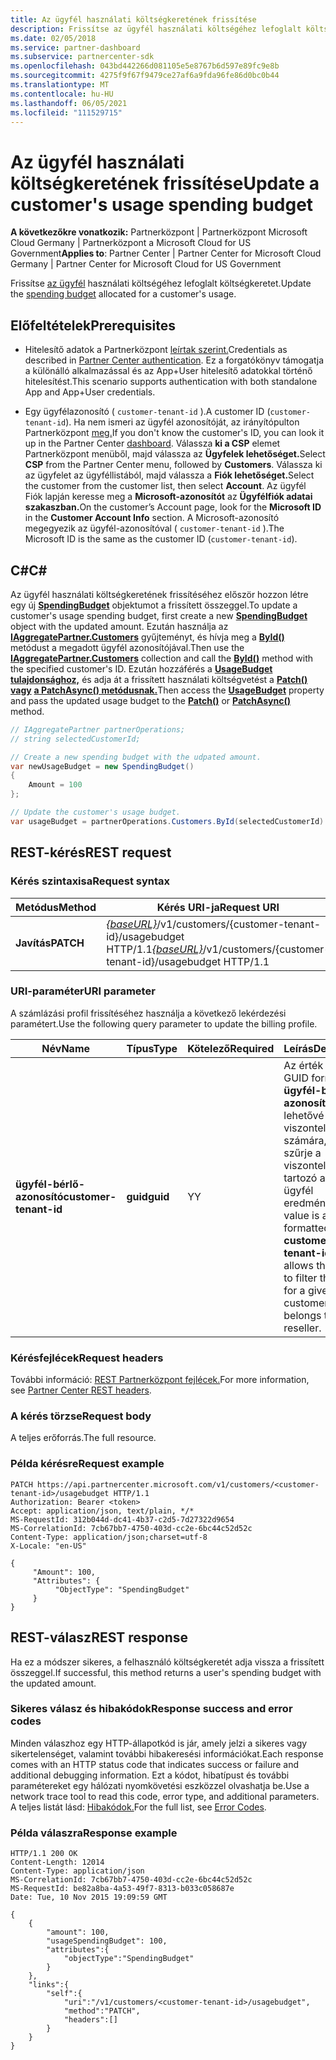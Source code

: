 ```yaml
---
title: Az ügyfél használati költségkeretének frissítése
description: Frissítse az ügyfél használati költségéhez lefoglalt költségkeretet.
ms.date: 02/05/2018
ms.service: partner-dashboard
ms.subservice: partnercenter-sdk
ms.openlocfilehash: 043bd442266d081105e5e8767b6d597e89fc9e8b
ms.sourcegitcommit: 4275f9f67f9479ce27af6a9fda96fe86d0bc0b44
ms.translationtype: MT
ms.contentlocale: hu-HU
ms.lasthandoff: 06/05/2021
ms.locfileid: "111529715"
---
```

# <a name="update-a-customers-usage-spending-budget"></a><span data-ttu-id="a46bb-103">Az ügyfél használati költségkeretének frissítése</span><span class="sxs-lookup"><span data-stu-id="a46bb-103">Update a customer's usage spending budget</span></span>

<span data-ttu-id="a46bb-104">**A következőkre vonatkozik:** Partnerközpont | Partnerközpont Microsoft Cloud Germany | Partnerközpont a Microsoft Cloud for US Government</span><span class="sxs-lookup"><span data-stu-id="a46bb-104">**Applies to**: Partner Center | Partner Center for Microsoft Cloud Germany | Partner Center for Microsoft Cloud for US Government</span></span>

<span data-ttu-id="a46bb-105">Frissítse [az ügyfél](customer-usage-resources.md#customerusagesummary) használati költségéhez lefoglalt költségkeretet.</span><span class="sxs-lookup"><span data-stu-id="a46bb-105">Update the [spending budget](customer-usage-resources.md#customerusagesummary) allocated for a customer's usage.</span></span>

## <a name="prerequisites"></a><span data-ttu-id="a46bb-106">Előfeltételek</span><span class="sxs-lookup"><span data-stu-id="a46bb-106">Prerequisites</span></span>

- <span data-ttu-id="a46bb-107">Hitelesítő adatok a Partnerközpont [leírtak szerint.](partner-center-authentication.md)</span><span class="sxs-lookup"><span data-stu-id="a46bb-107">Credentials as described in [Partner Center authentication](partner-center-authentication.md).</span></span> <span data-ttu-id="a46bb-108">Ez a forgatókönyv támogatja a különálló alkalmazással és az App+User hitelesítő adatokkal történő hitelesítést.</span><span class="sxs-lookup"><span data-stu-id="a46bb-108">This scenario supports authentication with both standalone App and App+User credentials.</span></span>

- <span data-ttu-id="a46bb-109">Egy ügyfélazonosító ( `customer-tenant-id` ).</span><span class="sxs-lookup"><span data-stu-id="a46bb-109">A customer ID (`customer-tenant-id`).</span></span> <span data-ttu-id="a46bb-110">Ha nem ismeri az ügyfél azonosítóját, az irányítópulton Partnerközpont [meg.](https://partner.microsoft.com/dashboard)</span><span class="sxs-lookup"><span data-stu-id="a46bb-110">If you don't know the customer's ID, you can look it up in the Partner Center [dashboard](https://partner.microsoft.com/dashboard).</span></span> <span data-ttu-id="a46bb-111">Válassza **ki a CSP** elemet Partnerközpont menüből, majd válassza az **Ügyfelek lehetőséget.**</span><span class="sxs-lookup"><span data-stu-id="a46bb-111">Select **CSP** from the Partner Center menu, followed by **Customers**.</span></span> <span data-ttu-id="a46bb-112">Válassza ki az ügyfelet az ügyféllistából, majd válassza a **Fiók lehetőséget.**</span><span class="sxs-lookup"><span data-stu-id="a46bb-112">Select the customer from the customer list, then select **Account**.</span></span> <span data-ttu-id="a46bb-113">Az ügyfél Fiók lapján keresse meg a **Microsoft-azonosítót** az **Ügyfélfiók adatai szakaszban.**</span><span class="sxs-lookup"><span data-stu-id="a46bb-113">On the customer’s Account page, look for the **Microsoft ID** in the **Customer Account Info** section.</span></span> <span data-ttu-id="a46bb-114">A Microsoft-azonosító megegyezik az ügyfél-azonosítóval ( `customer-tenant-id` ).</span><span class="sxs-lookup"><span data-stu-id="a46bb-114">The Microsoft ID is the same as the customer ID  (`customer-tenant-id`).</span></span>

## <a name="c"></a><span data-ttu-id="a46bb-115">C\#</span><span class="sxs-lookup"><span data-stu-id="a46bb-115">C\#</span></span>

<span data-ttu-id="a46bb-116">Az ügyfél használati költségkeretének frissítéséhez először hozzon létre egy új [**SpendingBudget**](/dotnet/api/microsoft.store.partnercenter.models.usage.spendingbudget) objektumot a frissített összeggel.</span><span class="sxs-lookup"><span data-stu-id="a46bb-116">To update a customer's usage spending budget, first create a new [**SpendingBudget**](/dotnet/api/microsoft.store.partnercenter.models.usage.spendingbudget) object with the updated amount.</span></span> <span data-ttu-id="a46bb-117">Ezután használja az [**IAggregatePartner.Customers**](/dotnet/api/microsoft.store.partnercenter.customers.icustomercollection) gyűjteményt, és hívja meg a [**ById()**](/dotnet/api/microsoft.store.partnercenter.customers.icustomercollection.byid) metódust a megadott ügyfél azonosítójával.</span><span class="sxs-lookup"><span data-stu-id="a46bb-117">Then use the [**IAggregatePartner.Customers**](/dotnet/api/microsoft.store.partnercenter.customers.icustomercollection) collection and call the [**ById()**](/dotnet/api/microsoft.store.partnercenter.customers.icustomercollection.byid) method with the specified customer's ID.</span></span> <span data-ttu-id="a46bb-118">Ezután hozzáférés a [**UsageBudget tulajdonsághoz,**](/dotnet/api/microsoft.store.partnercenter.customers.icustomer.usagebudget) és adja át a frissített használati költségvetést a [**Patch() vagy**](/dotnet/api/microsoft.store.partnercenter.usage.icustomerusagespendingbudget.patch) [**a PatchAsync() metódusnak.**](/dotnet/api/microsoft.store.partnercenter.usage.icustomerusagespendingbudget.patchasync)</span><span class="sxs-lookup"><span data-stu-id="a46bb-118">Then access the [**UsageBudget**](/dotnet/api/microsoft.store.partnercenter.customers.icustomer.usagebudget) property and pass the updated usage budget to the [**Patch()**](/dotnet/api/microsoft.store.partnercenter.usage.icustomerusagespendingbudget.patch) or [**PatchAsync()**](/dotnet/api/microsoft.store.partnercenter.usage.icustomerusagespendingbudget.patchasync) method.</span></span>

``` csharp
// IAggregatePartner partnerOperations;
// string selectedCustomerId;

// Create a new spending budget with the udpated amount.
var newUsageBudget = new SpendingBudget()
{
    Amount = 100
};

// Update the customer's usage budget.
var usageBudget = partnerOperations.Customers.ById(selectedCustomerId).UsageBudget.Patch(newUsageBudget);
```

## <a name="rest-request"></a><span data-ttu-id="a46bb-119">REST-kérés</span><span class="sxs-lookup"><span data-stu-id="a46bb-119">REST request</span></span>

### <a name="request-syntax"></a><span data-ttu-id="a46bb-120">Kérés szintaxisa</span><span class="sxs-lookup"><span data-stu-id="a46bb-120">Request syntax</span></span>

| <span data-ttu-id="a46bb-121">Metódus</span><span class="sxs-lookup"><span data-stu-id="a46bb-121">Method</span></span>    | <span data-ttu-id="a46bb-122">Kérés URI-ja</span><span class="sxs-lookup"><span data-stu-id="a46bb-122">Request URI</span></span>                                                                                             |
|-----------|---------------------------------------------------------------------------------------------------------|
| <span data-ttu-id="a46bb-123">**Javítás**</span><span class="sxs-lookup"><span data-stu-id="a46bb-123">**PATCH**</span></span> | <span data-ttu-id="a46bb-124">[*{baseURL}*](partner-center-rest-urls.md)/v1/customers/{customer-tenant-id}/usagebudget HTTP/1.1</span><span class="sxs-lookup"><span data-stu-id="a46bb-124">[*{baseURL}*](partner-center-rest-urls.md)/v1/customers/{customer-tenant-id}/usagebudget  HTTP/1.1</span></span> |

### <a name="uri-parameter"></a><span data-ttu-id="a46bb-125">URI-paraméter</span><span class="sxs-lookup"><span data-stu-id="a46bb-125">URI parameter</span></span>

<span data-ttu-id="a46bb-126">A számlázási profil frissítéséhez használja a következő lekérdezési paramétert.</span><span class="sxs-lookup"><span data-stu-id="a46bb-126">Use the following query parameter to update the billing profile.</span></span>

| <span data-ttu-id="a46bb-127">Név</span><span class="sxs-lookup"><span data-stu-id="a46bb-127">Name</span></span>                   | <span data-ttu-id="a46bb-128">Típus</span><span class="sxs-lookup"><span data-stu-id="a46bb-128">Type</span></span>     | <span data-ttu-id="a46bb-129">Kötelező</span><span class="sxs-lookup"><span data-stu-id="a46bb-129">Required</span></span> | <span data-ttu-id="a46bb-130">Leírás</span><span class="sxs-lookup"><span data-stu-id="a46bb-130">Description</span></span>                                                                                                                                            |
|------------------------|----------|----------|--------------------------------------------------------------------------------------------------------------------------------------------------------|
| <span data-ttu-id="a46bb-131">**ügyfél-bérlő-azonosító**</span><span class="sxs-lookup"><span data-stu-id="a46bb-131">**customer-tenant-id**</span></span> | <span data-ttu-id="a46bb-132">**guid**</span><span class="sxs-lookup"><span data-stu-id="a46bb-132">**guid**</span></span> | <span data-ttu-id="a46bb-133">Y</span><span class="sxs-lookup"><span data-stu-id="a46bb-133">Y</span></span>        | <span data-ttu-id="a46bb-134">Az érték egy GUID formátumú **ügyfél-bérlő-azonosító,** amely lehetővé teszi a viszonteladó számára, hogy szűrje a viszonteladóhoz tartozó adott ügyfél eredményeit.</span><span class="sxs-lookup"><span data-stu-id="a46bb-134">The value is a GUID formatted **customer-tenant-id** that allows the reseller to filter the results for a given customer that belongs to the reseller.</span></span> |

### <a name="request-headers"></a><span data-ttu-id="a46bb-135">Kérésfejlécek</span><span class="sxs-lookup"><span data-stu-id="a46bb-135">Request headers</span></span>

<span data-ttu-id="a46bb-136">További információ: [REST Partnerközpont fejlécek.](headers.md)</span><span class="sxs-lookup"><span data-stu-id="a46bb-136">For more information, see [Partner Center REST headers](headers.md).</span></span>

### <a name="request-body"></a><span data-ttu-id="a46bb-137">A kérés törzse</span><span class="sxs-lookup"><span data-stu-id="a46bb-137">Request body</span></span>

<span data-ttu-id="a46bb-138">A teljes erőforrás.</span><span class="sxs-lookup"><span data-stu-id="a46bb-138">The full resource.</span></span>

### <a name="request-example"></a><span data-ttu-id="a46bb-139">Példa kérésre</span><span class="sxs-lookup"><span data-stu-id="a46bb-139">Request example</span></span>

```http
PATCH https://api.partnercenter.microsoft.com/v1/customers/<customer-tenant-id>/usagebudget HTTP/1.1
Authorization: Bearer <token>
Accept: application/json, text/plain, */*
MS-RequestId: 312b044d-dc41-4b37-c2d5-7d27322d9654
MS-CorrelationId: 7cb67bb7-4750-403d-cc2e-6bc44c52d52c
Content-Type: application/json;charset=utf-8
X-Locale: "en-US"

{
     "Amount": 100,
     "Attributes": {
          "ObjectType": "SpendingBudget"
     }
}
```

## <a name="rest-response"></a><span data-ttu-id="a46bb-140">REST-válasz</span><span class="sxs-lookup"><span data-stu-id="a46bb-140">REST response</span></span>

<span data-ttu-id="a46bb-141">Ha ez a módszer sikeres, a felhasználó költségkeretét adja vissza a frissített összeggel.</span><span class="sxs-lookup"><span data-stu-id="a46bb-141">If successful, this method returns a user's spending budget with the updated amount.</span></span>

### <a name="response-success-and-error-codes"></a><span data-ttu-id="a46bb-142">Sikeres válasz és hibakódok</span><span class="sxs-lookup"><span data-stu-id="a46bb-142">Response success and error codes</span></span>

<span data-ttu-id="a46bb-143">Minden válaszhoz egy HTTP-állapotkód is jár, amely jelzi a sikeres vagy sikertelenséget, valamint további hibakeresési információkat.</span><span class="sxs-lookup"><span data-stu-id="a46bb-143">Each response comes with an HTTP status code that indicates success or failure and additional debugging information.</span></span> <span data-ttu-id="a46bb-144">Ezt a kódot, hibatípust és további paramétereket egy hálózati nyomkövetési eszközzel olvashatja be.</span><span class="sxs-lookup"><span data-stu-id="a46bb-144">Use a network trace tool to read this code, error type, and additional parameters.</span></span> <span data-ttu-id="a46bb-145">A teljes listát lásd: [Hibakódok.](error-codes.md)</span><span class="sxs-lookup"><span data-stu-id="a46bb-145">For the full list, see [Error Codes](error-codes.md).</span></span>

### <a name="response-example"></a><span data-ttu-id="a46bb-146">Példa válaszra</span><span class="sxs-lookup"><span data-stu-id="a46bb-146">Response example</span></span>

```http
HTTP/1.1 200 OK
Content-Length: 12014
Content-Type: application/json
MS-CorrelationId: 7cb67bb7-4750-403d-cc2e-6bc44c52d52c
MS-RequestId: be82a8ba-4a53-49f7-8313-b033c058687e
Date: Tue, 10 Nov 2015 19:09:59 GMT

{
    {
        "amount": 100,
        "usageSpendingBudget": 100,
        "attributes":{
            "objectType":"SpendingBudget"
        }
    },
    "links":{
        "self":{
            "uri":"/v1/customers/<customer-tenant-id>/usagebudget",
            "method":"PATCH",
            "headers":[]
        }
    }
}
```
